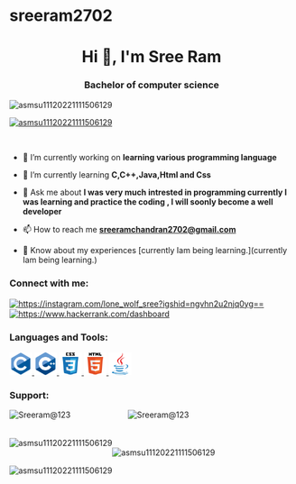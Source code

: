 # sreeram2702
<h1 align="center">Hi 👋, I'm Sree Ram</h1>
<h3 align="center">Bachelor of computer science</h3>

<p align="left"> <img src="https://komarev.com/ghpvc/?username=asmsu11120221111506129&label=Profile%20views&color=0e75b6&style=flat" alt="asmsu11120221111506129" /> </p>

<p align="left"> <a href="https://github.com/ryo-ma/github-profile-trophy"><img src="https://github-profile-trophy.vercel.app/?username=asmsu11120221111506129" alt="asmsu11120221111506129" /></a> </p>

<p align="left"> <a href="https://twitter.com/" target="blank"><img src="https://img.shields.io/twitter/follow/?logo=twitter&style=for-the-badge" alt="" /></a> </p>

- 🔭 I’m currently working on **learning various programming language**

- 🌱 I’m currently learning **C,C++,Java,Html and Css**

- 💬 Ask me about **I was very much intrested in programming currently I was learning and practice the coding , I will soonly become a well developer**

- 📫 How to reach me **sreeramchandran2702@gmail.com**

- 📄 Know about my experiences [currently Iam being learning.](currently Iam being learning.)

<h3 align="left">Connect with me:</h3>
<p align="left">
<a href="https://instagram.com/https://instagram.com/lone_wolf_sree?igshid=ngvhn2u2njq0yg==" target="blank"><img align="center" src="https://raw.githubusercontent.com/rahuldkjain/github-profile-readme-generator/master/src/images/icons/Social/instagram.svg" alt="https://instagram.com/lone_wolf_sree?igshid=ngvhn2u2njq0yg==" height="30" width="40" /></a>
<a href="https://www.hackerrank.com/https://www.hackerrank.com/dashboard" target="blank"><img align="center" src="https://raw.githubusercontent.com/rahuldkjain/github-profile-readme-generator/master/src/images/icons/Social/hackerrank.svg" alt="https://www.hackerrank.com/dashboard" height="30" width="40" /></a>
</p>

<h3 align="left">Languages and Tools:</h3>
<p align="left"> <a href="https://www.cprogramming.com/" target="_blank" rel="noreferrer"> <img src="https://raw.githubusercontent.com/devicons/devicon/master/icons/c/c-original.svg" alt="c" width="40" height="40"/> </a> <a href="https://www.w3schools.com/cpp/" target="_blank" rel="noreferrer"> <img src="https://raw.githubusercontent.com/devicons/devicon/master/icons/cplusplus/cplusplus-original.svg" alt="cplusplus" width="40" height="40"/> </a> <a href="https://www.w3schools.com/css/" target="_blank" rel="noreferrer"> <img src="https://raw.githubusercontent.com/devicons/devicon/master/icons/css3/css3-original-wordmark.svg" alt="css3" width="40" height="40"/> </a> <a href="https://www.w3.org/html/" target="_blank" rel="noreferrer"> <img src="https://raw.githubusercontent.com/devicons/devicon/master/icons/html5/html5-original-wordmark.svg" alt="html5" width="40" height="40"/> </a> <a href="https://www.java.com" target="_blank" rel="noreferrer"> <img src="https://raw.githubusercontent.com/devicons/devicon/master/icons/java/java-original.svg" alt="java" width="40" height="40"/> </a> </p>

<h3 align="left">Support:</h3>
<p><a href="https://www.buymeacoffee.com/Sreeram@123"> <img align="left" src="https://cdn.buymeacoffee.com/buttons/v2/default-yellow.png" height="50" width="210" alt="Sreeram@123" /></a><a href="https://ko-fi.com/Sreeram@123"> <img align="left" src="https://cdn.ko-fi.com/cdn/kofi3.png?v=3" height="50" width="210" alt="Sreeram@123" /></a></p><br><br>

<p><img align="left" src="https://github-readme-stats.vercel.app/api/top-langs?username=asmsu11120221111506129&show_icons=true&locale=en&layout=compact" alt="asmsu11120221111506129" /></p>

<p>&nbsp;<img align="center" src="https://github-readme-stats.vercel.app/api?username=asmsu11120221111506129&show_icons=true&locale=en" alt="asmsu11120221111506129" /></p>

<p><img align="center" src="https://github-readme-streak-stats.herokuapp.com/?user=asmsu11120221111506129&" alt="asmsu11120221111506129" /></p>
